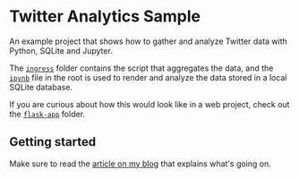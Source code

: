 # Twitter Analytics Sample

An example project that shows how to gather and analyze Twitter data with Python, SQLite and Jupyter.

The [`ingress`](https://github.com/dend/twitter-analytics/tree/master/ingress) folder contains the script that aggregates the data, and the [`ipynb`](https://github.com/dend/twitter-analytics/blob/master/Twitter%20Analysis.ipynb) file in the root is used to render and analyze the data stored in a local SQLite database.

If you are curious about how this would look like in a web project, check out the [`flask-app`](https://github.com/dend/twitter-analytics/tree/master/flask-app) folder.

## Getting started

Make sure to read the [article on my blog](https://den.dev/blog/twitter-analytics/) that explains what's going on.
